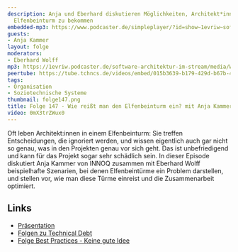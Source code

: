 ```yaml
---
description: Anja und Eberhard diskutieren Möglichkeiten, Architekt*innen aus dem
  Elfenbeinturm zu bekommen
embedded-mp3: https://www.podcaster.de/simpleplayer/?id=show~1evriw~software-architektur-im-stream~pod-bb74696a9acae974b2307a9da5&v=1673621715
guests:
- Anja Kammer
layout: folge
moderators:
- Eberhard Wolff
mp3: https://1evriw.podcaster.de/software-architektur-im-stream/media/Wie_reisst_man_den_Elfenbeinturm_ein_mit_Anja_Kammer.mp3
peertube: https://tube.tchncs.de/videos/embed/015b3639-b179-429d-b67b-4d9cc538a96a
tags:
- Organisation
- Soziotechnische Systeme
thumbnail: folge147.png
title: Folge 147 - Wie reißt man den Elfenbeinturm ein? mit Anja Kammer
video: 0mX3trZWux0
---
```


Oft leben Architekt:innen in einem Elfenbeinturm: Sie treffen
Entscheidungen, die ignoriert werden, und wissen eigentlich auch gar
nicht so genau, was in den Projekten genau vor sich geht. Das ist
unbefriedigend und kann für das Projekt sogar sehr schädlich sein. In
dieser Episode diskutiert Anja Kammer von INNOQ zusammen mit
Eberhard Wolff beispielhafte Szenarien, bei denen Elfenbeintürme ein
Problem darstellen, und stellen vor, wie man diese Türme einreist und
die Zusammenarbeit optimiert.

## Links

* [Präsentation](/sketchnotes/folge147.pdf)
* [Folgen zu Technical Debt](/tags.html#Technical%20Debt)
* [Folge Best Practices - Keine gute Idee](/2022/11/11/folge142.html)
